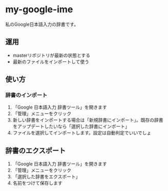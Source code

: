 # my-google-ime

私のGoogle日本語入力の辞書です。

## 運用
- masterリポジトリが最新の状態とする
- 最新のファイルをインポートして使う

## 使い方
### 辞書のインポート
1. 「Google 日本語入力 辞書ツール」を開きます
2. 「管理」メニューをクリック
3. 新しい辞書をインポートする場合は「新規辞書にインポート」。既存の辞書をアップデートしたいなら「選択した辞書にインポート」
4. ファイルを選択してインポートします。設定は自動判定でいいでしょ

## 辞書のエクスポート
1. 「Google 日本語入力 辞書ツール」を開きます
2. 「管理」メニューをクリック
3. 「選択した辞書をエクスポート」
4. 名前をつけて保存します
